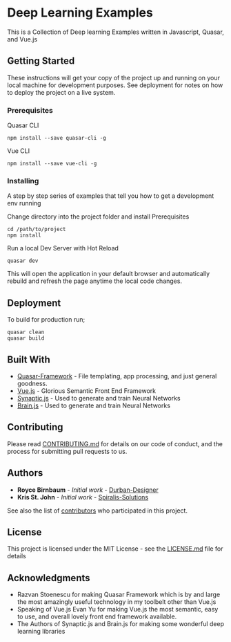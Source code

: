 # Deep Learning Examples

This is a Collection of Deep learning Examples written in Javascript, Quasar, and Vue.js

## Getting Started

These instructions will get your copy of the project up and running on your local machine for development purposes. See deployment for notes on how to deploy the project on a live system.

### Prerequisites

Quasar CLI

```
npm install --save quasar-cli -g
```

Vue CLI

```
npm install --save vue-cli -g
```

### Installing

A step by step series of examples that tell you how to get a development env running

Change directory into the project folder and install Prerequisites

```
cd /path/to/project
npm install
```

Run a local Dev Server with Hot Reload

```
quasar dev
```

This will open the application in your default browser and automatically rebuild and refresh the page anytime the local code changes.

## Deployment

To build for production run;

```
quasar clean
quasar build
```

## Built With

* [Quasar-Framework](https://quasar-framework.org) - File templating, app processing, and just general goodness.
* [Vue.js](https://vuejs.org) - Glorious Semantic Front End Framework
* [Synaptic.js](http://caza.la/synaptic/#/) - Used to generate and train Neural Networks
* [Brain.js](https://github.com/BrainJS/brain.js) - Used to generate and train Neural Networks

## Contributing

Please read [CONTRIBUTING.md](https://gist.github.com/PurpleBooth/b24679402957c63ec426) for details on our code of conduct, and the process for submitting pull requests to us.

## Authors

* **Royce Birnbaum** - *Initial work* - [Durban-Designer](https://github.com/Durban-Designer)
* **Kris St. John** - *Initial work* - [Spiralis-Solutions](https://github.com/Spiralis-Solutions)

See also the list of [contributors](https://github.com/your/project/contributors) who participated in this project.

## License

This project is licensed under the MIT License - see the [LICENSE.md](LICENSE.md) file for details

## Acknowledgments

* Razvan Stoenescu for making Quasar Framework which is by and large the most amazingly useful technology in my toolbelt other than Vue.js
* Speaking of Vue.js Evan Yu for making Vue.js the most semantic, easy to use, and overall lovely front end framework available.
* The Authors of Synaptic.js and Brain.js for making some wonderful deep learning libraries
